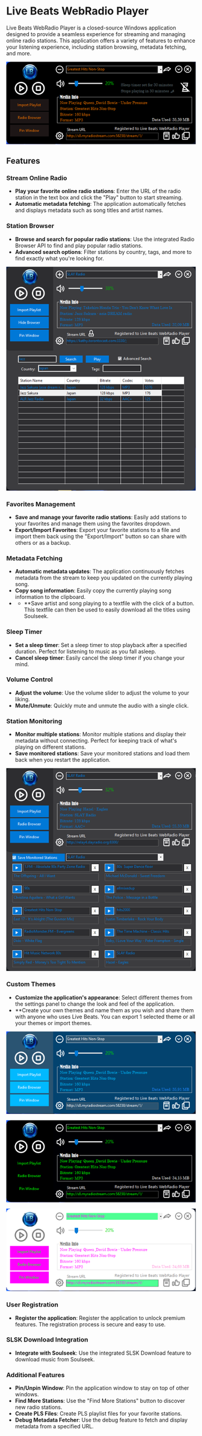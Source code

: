 # Live Beats WebRadio Player

Live Beats WebRadio Player is a closed-source Windows application designed to provide a seamless experience for streaming and managing online radio stations. This application offers a variety of features to enhance your listening experience, including station browsing, metadata fetching, and more.

![Live Beats WebRadio Player Screenshot](https://github.com/LBWebRadio/Live-Beats-WRP/raw/main/blk%20orange.png)

## Features

### Stream Online Radio
- **Play your favorite online radio stations**: Enter the URL of the radio station in the text box and click the "Play" button to start streaming.
- **Automatic metadata fetching**: The application automatically fetches and displays metadata such as song titles and artist names.

### Station Browser
- **Browse and search for popular radio stations**: Use the integrated Radio Browser API to find and play popular radio stations.
- **Advanced search options**: Filter stations by country, tags, and more to find exactly what you're looking for.

![Live Beats WebRadio Player Screenshot](https://github.com/LBWebRadio/Live-Beats-WRP/raw/main/Radio.png)

### Favorites Management
- **Save and manage your favorite radio stations**: Easily add stations to your favorites and manage them using the favorites dropdown.
- **Export/Import Favorites**: Export your favorite stations to a file and import them back using the "Export/Import" button so can share with others or as a backup.

### Metadata Fetching
- **Automatic metadata updates**: The application continuously fetches metadata from the stream to keep you updated on the currently playing song.
- **Copy song information**: Easily copy the currently playing song information to the clipboard.
- - **Save artist and song playing to a textfile with the click of a button. This textfile can then be used to easily download all the titles using Soulseek.

### Sleep Timer
- **Set a sleep timer**: Set a sleep timer to stop playback after a specified duration. Perfect for listening to music as you fall asleep.
- **Cancel sleep timer**: Easily cancel the sleep timer if you change your mind.

### Volume Control
- **Adjust the volume**: Use the volume slider to adjust the volume to your liking.
- **Mute/Unmute**: Quickly mute and unmute the audio with a single click.

### Station Monitoring
- **Monitor multiple stations**: Monitor multiple stations and display their metadata without connecting. Perfect for keeping track of what's playing on different stations.
- **Save monitored stations**: Save your monitored stations and load them back when you restart the application.

![Live Beats WebRadio Player Screenshot](https://github.com/LBWebRadio/Live-Beats-WRP/raw/main/LB%201.png)

### Custom Themes
- **Customize the application's appearance**: Select different themes from the settings panel to change the look and feel of the application.
- **Create your own themes and name them as you wish and share them with anyone who uses Live Beats. You can export 1 selected theme or all your themes or import themes.

![Live Beats WebRadio Player Screenshot](https://github.com/LBWebRadio/Live-Beats-WRP/raw/main/blue.png)

![Live Beats WebRadio Player Screenshot](https://github.com/LBWebRadio/Live-Beats-WRP/raw/main/black.png)

![Live Beats WebRadio Player Screenshot](https://github.com/LBWebRadio/Live-Beats-WRP/raw/main/white.png)

### User Registration
- **Register the application**: Register the application to unlock premium features. The registration process is secure and easy to use.

### SLSK Download Integration
- **Integrate with Soulseek**: Use the integrated SLSK Download feature to download music from Soulseek.

### Additional Features
- **Pin/Unpin Window**: Pin the application window to stay on top of other windows.
- **Find More Stations**: Use the "Find More Stations" button to discover new radio stations.
- **Create PLS Files**: Create PLS playlist files for your favorite stations.
- **Debug Metadata Fetcher**: Use the debug feature to fetch and display metadata from a specified URL.


    
    
